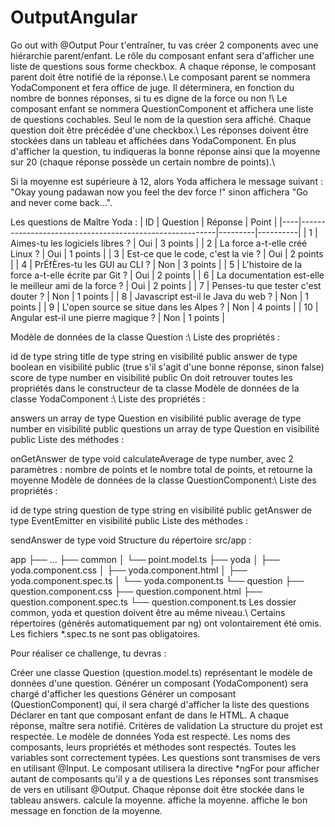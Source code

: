 # OutputAngular

Go out with @Output
Pour t'entraîner, tu vas créer 2 components avec une hiérarchie parent/enfant. Le rôle du composant enfant sera d'afficher une liste de questions sous forme checkbox. A chaque réponse, le composant parent doit être notifié de la réponse.\ Le composant parent se nommera YodaComponent et fera office de juge. Il déterminera, en fonction du nombre de bonnes réponses, si tu es digne de la force ou non !\ Le composant enfant se nommera QuestionComponent et affichera une liste de questions cochables. Seul le nom de la question sera affiché. Chaque question doit être précédée d'une checkbox.\ Les réponses doivent être stockées dans un tableau et affichées dans YodaComponent. En plus d'afficher la question, tu indiqueras la bonne réponse ainsi que la moyenne sur 20 (chaque réponse possède un certain nombre de points).\

Si la moyenne est supérieure à 12, alors Yoda affichera le message suivant : "Okay young padawan now you feel the dev force !" sinon affichera "Go and never come back...".

Les questions de Maître Yoda : | ID | Question | Réponse | Point | |----|---------------------------------------------------------|---------|----------| | 1 | Aimes-tu les logiciels libres ? | Oui | 3 points | | 2 | La force a-t-elle créé Linux ? | Oui | 1 points | | 3 | Est-ce que le code, c'est la vie ? | Oui | 2 points | | 4 | PrÉfÈres-tu les GUI au CLI ? | Non | 3 points | | 5 | L'histoire de la force a-t-elle écrite par Git ? | Oui | 2 points | | 6 | La documentation est-elle le meilleur ami de la force ? | Oui | 2 points | | 7 | Penses-tu que tester c'est douter ? | Non | 1 points | | 8 | Javascript est-il le Java du web ? | Non | 1 points | | 9 | L'open source se situe dans les Alpes ? | Non | 4 points | | 10 | Angular est-il une pierre magique ? | Non | 1 points |

Modèle de données de la classe Question :\ Liste des propriétés :

id de type string
title de type string en visibilité public
answer de type boolean en visibilité public (true s'il s'agit d'une bonne réponse, sinon false)
score de type number en visibilité public
On doit retrouver toutes les propriétés dans le constructeur de ta classe
Modèle de données de la classe YodaComponent :\ Liste des propriétés :

answers un array de type Question en visibilité public
average de type number en visibilité public
questions un array de type Question en visibilité public
Liste des méthodes :

onGetAnswer de type void
calculateAverage de type number, avec 2 paramètres : nombre de points et le nombre total de points, et retourne la moyenne
Modèle de données de la classe QuestionComponent:\ Liste des propriétés : <!-- - `questions` de type `array` de type `Question` en visibilité `public` -->

id de type string
question de type string en visibilité public
getAnswer de type EventEmitter en visibilité public
Liste des méthodes :

sendAnswer de type void
Structure du répertoire src/app :

app
├── ...
├── common
│   └── point.model.ts
├── yoda
│   ├── yoda.component.css
│   ├── yoda.component.html
│   ├── yoda.component.spec.ts
│   └── yoda.component.ts
└── question
    ├── question.component.css
    ├── question.component.html
    ├── question.component.spec.ts
    └── question.component.ts
Les dossier common, yoda et question doivent être au même niveau.\ Certains répertoires (générés automatiquement par ng) ont volontairement été omis. Les fichiers *.spec.ts ne sont pas obligatoires.

Pour réaliser ce challenge, tu devras :

Créer une classe Question (question.model.ts) représentant le modèle de données d'une question.
Générer un composant <app-yoda> (YodaComponent) sera chargé d'afficher les questions
Générer un composant <app-question> (QuestionComponent) qui, il sera chargé d'afficher la liste des questions
Déclarer <app-question> en tant que composant enfant de <app-yoda> dans le HTML.
A chaque réponse, maître <app-yoda> sera notifié.
Critères de validation
La structure du projet est respectée.
Le modèle de données Yoda est respecté.
Les noms des composants, leurs propriétés et méthodes sont respectés.
Toutes les variables sont correctement typées.
Les questions sont transmises de <app-yoda> vers <app-question> en utilisant @Input.
Le composant <app-yoda> utilisera la directive *ngFor pour afficher autant de composants <app-question> qu'il y a de questions
Les réponses sont transmises de <app-question> vers <app-yoda> en utilisant @Output.
Chaque réponse doit être stockée dans le tableau answers.
<app-yoda> calcule la moyenne.
<app-yoda> affiche la moyenne.
<app-yoda> affiche le bon message en fonction de la moyenne.
